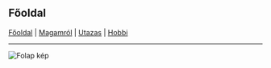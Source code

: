 ## Főoldal


[Főoldal](http://mcsakanyi.github.io) | [Magamról](https://mcsakanyi.github.io/<repository>/magamrol.md) | [Utazas](http://google.com) | [Hobbi](http://google.com)
<hr>

![Folap kép](https://tankshop.hu/wp-content/uploads/2018/07/tankcsapda-logo-footer.jpg)


